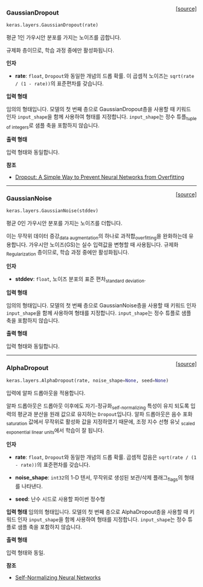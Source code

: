 <span style="float:right;">[[source]](https://github.com/keras-team/keras/blob/master/keras/layers/noise.py#L58)</span>

### GaussianDropout

```python
keras.layers.GaussianDropout(rate)
```

평균 1인 가우시안 분포를 가지는 노이즈를 곱합니다.

규제화 층이므로, 학습 과정 중에만 활성화됩니다.

__인자__

- __rate__: `float`, `Dropout`와 동일한 개념의 드롭 확률.
    이 곱셈적 노이즈는 `sqrt(rate / (1 - rate))`의 표준편차를 갖습니다.

__입력 형태__

임의의 형태입니다. 모델의 첫 번째 층으로 GaussianDropout층을
사용할 때 키워드 인자 `input_shape`을 함께 사용하여 형태를 지정합니다. 
`input_shape`는 정수 튜플<sub>tuple of integers</sub>로 샘플 축을 포함하지 않습니다.

__출력 형태__

입력 형태와 동일합니다.

__참조__

- [Dropout: A Simple Way to Prevent Neural Networks from Overfitting](
   http://www.cs.toronto.edu/~rsalakhu/papers/srivastava14a.pdf)
   
----

<span style="float:right;">[[source]](https://github.com/keras-team/keras/blob/master/keras/layers/noise.py#L14)</span>

### GaussianNoise

```python
keras.layers.GaussianNoise(stddev)
```

평균 0인 가우시안 분포를 가지는 노이즈를 더합니다.

이는 무작위 데이터 증강<sub>data augmentation</sub>의 하나로 과적합<sub>overfitting</sub>을 완화하는데 유용합니다.
가우시안 노이즈(GS)는 실수 입력값을 변형할 때 사용됩니다.
규제화<sub>Regularization</sub> 층이므로, 학습 과정 중에만 활성화됩니다.

__인자__

- __stddev__: `float`, 노이즈 분포의 표준 편차<sub>standard deviation</sub>.


__입력 형태__

임의의 형태입니다. 모델의 첫 번째 층으로 GaussianNoise층을
사용할 때 키워드 인자 `input_shape`을 함께 사용하여 형태를 지정합니다. 
`input_shape`는 정수 튜플로 샘플 축을 포함하지 않습니다.

__출력 형태__

입력 형태와 동일합니다.
    

----

<span style="float:right;">[[source]](https://github.com/keras-team/keras/blob/master/keras/layers/noise.py#L106)</span>

### AlphaDropout

```python
keras.layers.AlphaDropout(rate, noise_shape=None, seed=None)
```

입력에 알파 드롭아웃을 적용합니다.

알파 드롭아웃은 드롭아웃 이후에도 자기-정규화<sub>self-normalizing</sub> 특성이 유지
되도록 입력의 평균과 분산을 원래 값으로 유지하는 `Dropout`입니다.
알파 드롭아웃은 음수 포화<sub>saturation</sub> 값에서 무작위로 활성화 값을 지정하였기 때문에,
조정 지수 선형 유닛 <sub>scaled exponential linear units</sub>에서 학습이 잘 됩니다.



__인자__

- __rate__: `float`, `Dropout`와 동일한 개념의 드롭 확률.
    곱셈적 잡음은 `sqrt(rate / (1 - rate))`의 표준편차를 갖습니다.
    
- __noise_shape__:  `int32`의 1-D 텐서, 무작위로 생성된 보관/삭제 플래그<sub>flags</sub>의 형태를 나타낸다.

- __seed__: 난수 시드로 사용할 파이썬 정수형

__입력 형태__
임의의 형태입니다. 모델의 첫 번째 층으로 AlphaDropout층을
사용할 때 키워드 인자 `input_shape`을 함께 사용하여 형태를 지정합니다. 
`input_shape`는 정수 튜플로 샘플 축을 포함하지 않습니다.

__출력 형태__

입력 형태와 동일.

__참조__

- [Self-Normalizing Neural Networks](https://arxiv.org/abs/1706.02515)
  
